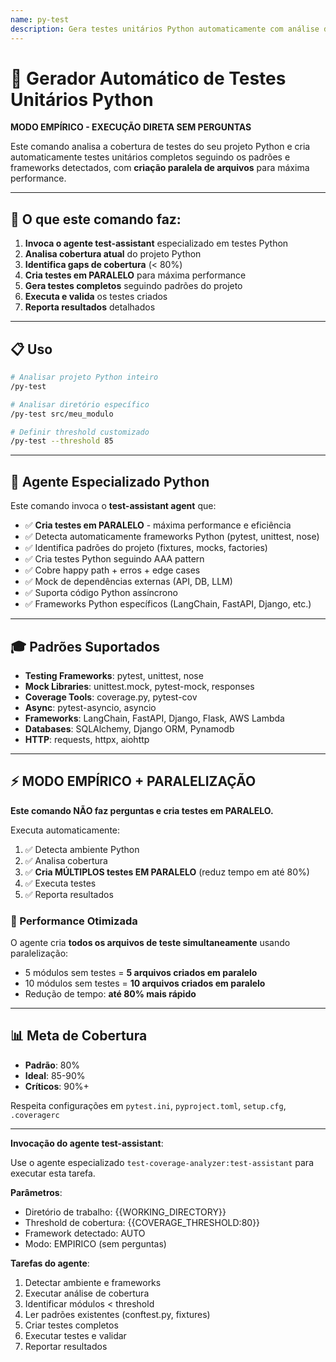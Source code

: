```yaml
---
name: py-test
description: Gera testes unitários Python automaticamente com análise de cobertura
---
```


# 🐍 Gerador Automático de Testes Unitários Python

**MODO EMPÍRICO - EXECUÇÃO DIRETA SEM PERGUNTAS**

Este comando analisa a cobertura de testes do seu projeto Python e cria automaticamente testes unitários completos seguindo os padrões e frameworks detectados, com **criação paralela de arquivos** para máxima performance.

---

## 🎯 O que este comando faz:

1. **Invoca o agente test-assistant** especializado em testes Python
2. **Analisa cobertura atual** do projeto Python
3. **Identifica gaps de cobertura** (< 80%)
4. **Cria testes em PARALELO** para máxima performance
5. **Gera testes completos** seguindo padrões do projeto
6. **Executa e valida** os testes criados
7. **Reporta resultados** detalhados

---

## 📋 Uso

```bash
# Analisar projeto Python inteiro
/py-test

# Analisar diretório específico
/py-test src/meu_modulo

# Definir threshold customizado
/py-test --threshold 85
```

---

## 🤖 Agente Especializado Python

Este comando invoca o **test-assistant agent** que:

- ✅ **Cria testes em PARALELO** - máxima performance e eficiência
- ✅ Detecta automaticamente frameworks Python (pytest, unittest, nose)
- ✅ Identifica padrões do projeto (fixtures, mocks, factories)
- ✅ Cria testes Python seguindo AAA pattern
- ✅ Cobre happy path + erros + edge cases
- ✅ Mock de dependências externas (API, DB, LLM)
- ✅ Suporta código Python assíncrono
- ✅ Frameworks Python específicos (LangChain, FastAPI, Django, etc.)

---

## 🎓 Padrões Suportados

- **Testing Frameworks**: pytest, unittest, nose
- **Mock Libraries**: unittest.mock, pytest-mock, responses
- **Coverage Tools**: coverage.py, pytest-cov
- **Async**: pytest-asyncio, asyncio
- **Frameworks**: LangChain, FastAPI, Django, Flask, AWS Lambda
- **Databases**: SQLAlchemy, Django ORM, Pynamodb
- **HTTP**: requests, httpx, aiohttp

---

## ⚡ MODO EMPÍRICO + PARALELIZAÇÃO

**Este comando NÃO faz perguntas e cria testes em PARALELO.**

Executa automaticamente:
1. ✅ Detecta ambiente Python
2. ✅ Analisa cobertura
3. ✅ **Cria MÚLTIPLOS testes EM PARALELO** (reduz tempo em até 80%)
4. ✅ Executa testes
5. ✅ Reporta resultados

### 🚀 Performance Otimizada

O agente cria **todos os arquivos de teste simultaneamente** usando paralelização:
- 5 módulos sem testes = **5 arquivos criados em paralelo**
- 10 módulos sem testes = **10 arquivos criados em paralelo**
- Redução de tempo: **até 80% mais rápido**

---

## 📊 Meta de Cobertura

- **Padrão**: 80%
- **Ideal**: 85-90%
- **Críticos**: 90%+

Respeita configurações em `pytest.ini`, `pyproject.toml`, `setup.cfg`, `.coveragerc`

---

**Invocação do agente test-assistant**:

Use o agente especializado `test-coverage-analyzer:test-assistant` para executar esta tarefa.

**Parâmetros**:
- Diretório de trabalho: {{WORKING_DIRECTORY}}
- Threshold de cobertura: {{COVERAGE_THRESHOLD:80}}
- Framework detectado: AUTO
- Modo: EMPIRICO (sem perguntas)

**Tarefas do agente**:
1. Detectar ambiente e frameworks
2. Executar análise de cobertura
3. Identificar módulos < threshold
4. Ler padrões existentes (conftest.py, fixtures)
5. Criar testes completos
6. Executar testes e validar
7. Reportar resultados